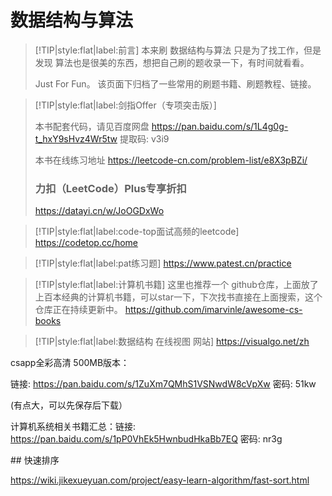 # 数据结构与算法


> [!TIP|style:flat|label:前言]
> 本来刷 数据结构与算法 只是为了找工作，但是发现 算法也是很美的东西，想把自己刷的题收录一下，有时间就看看。
> 
> Just For Fun。
> 该页面下归档了一些常用的刷题书籍、刷题教程、链接。



> [!TIP|style:flat|label:剑指Offer（专项突击版）]
> 
> 本书配套代码，请见百度网盘 
> https://pan.baidu.com/s/1L4g0g-t_hxY9sHvz4Wr5tw 提取码: v3i9 
> 
> 本书在线练习地址
> https://leetcode-cn.com/problem-list/e8X3pBZi/
> 
> ### 力扣（LeetCode）Plus专享折扣
> https://datayi.cn/w/JoOGDxWo
> 


> [!TIP|style:flat|label:code-top面试高频的leetcode]
> https://codetop.cc/home


> [!TIP|style:flat|label:pat练习题]
> https://www.patest.cn/practice





> [!TIP|style:flat|label:计算机书籍]
> 这里也推荐一个 github仓库，上面放了上百本经典的计算机书籍，可以star一下，下次找书直接在上面搜索，这个仓库正在持续更新中。
> https://github.com/imarvinle/awesome-cs-books
> 



> [!TIP|style:flat|label:数据结构 在线视图 网站]
> https://visualgo.net/zh







csapp全彩高清 500MB版本：

链接: https://pan.baidu.com/s/1ZuXm7QMhS1VSNwdW8cVpXw  密码: 51kw

(有点大，可以先保存后下载）



计算机系统相关书籍汇总：链接: https://pan.baidu.com/s/1pP0VhEk5HwnbudHkaBb7EQ  密码: nr3g










\## 快速排序





https://wiki.jikexueyuan.com/project/easy-learn-algorithm/fast-sort.html
